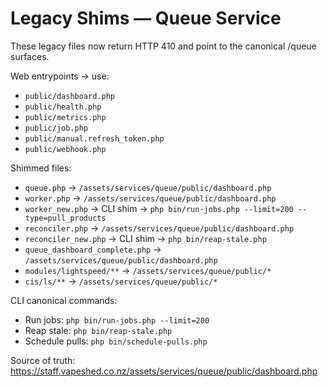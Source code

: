 # Legacy Shims — Queue Service

These legacy files now return HTTP 410 and point to the canonical /queue surfaces.

Web entrypoints → use:
- `public/dashboard.php`
- `public/health.php`
- `public/metrics.php`
- `public/job.php`
- `public/manual.refresh_token.php`
- `public/webhook.php`

Shimmed files:
- `queue.php` → `/assets/services/queue/public/dashboard.php`
- `worker.php` → `/assets/services/queue/public/dashboard.php`
- `worker_new.php` → CLI shim → `php bin/run-jobs.php --limit=200 --type=pull_products`
- `reconciler.php` → `/assets/services/queue/public/dashboard.php`
- `reconciler_new.php` → CLI shim → `php bin/reap-stale.php`
- `queue_dashboard_complete.php` → `/assets/services/queue/public/dashboard.php`
- `modules/lightspeed/**` → `/assets/services/queue/public/*`
- `cis/ls/**` → `/assets/services/queue/public/*`

CLI canonical commands:
- Run jobs: `php bin/run-jobs.php --limit=200`
- Reap stale: `php bin/reap-stale.php`
- Schedule pulls: `php bin/schedule-pulls.php`

Source of truth: https://staff.vapeshed.co.nz/assets/services/queue/public/dashboard.php

